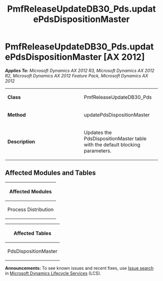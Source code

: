 ﻿---
title: PmfReleaseUpdateDB30_Pds.updatePdsDispositionMaster
TOCTitle: PmfReleaseUpdateDB30_Pds.updatePdsDispositionMaster
ms:assetid: cdbe7408-2c4e-7ed6-55ff-24f96388b374
ms:mtpsurl: https://msdn.microsoft.com/en-us/library/JJ719738(v=AX.60)
ms:contentKeyID: 49711304
ms.date: 05/18/2015
mtps_version: v=AX.60
---

# PmfReleaseUpdateDB30\_Pds.updatePdsDispositionMaster [AX 2012]


_**Applies To:** Microsoft Dynamics AX 2012 R3, Microsoft Dynamics AX 2012 R2, Microsoft Dynamics AX 2012 Feature Pack, Microsoft Dynamics AX 2012_

<table>
<colgroup>
<col style="width: 50%" />
<col style="width: 50%" />
</colgroup>
<tbody>
<tr class="odd">
<td><p><strong>Class</strong></p></td>
<td><p>PmfReleaseUpdateDB30_Pds</p></td>
</tr>
<tr class="even">
<td><p><strong>Method</strong></p></td>
<td><p>updatePdsDispositionMaster</p></td>
</tr>
<tr class="odd">
<td><p><strong>Description</strong></p></td>
<td><p>Updates the PdsDispositionMaster table with the default blocking parameters.</p></td>
</tr>
</tbody>
</table>


## Affected Modules and Tables

<table>
<colgroup>
<col style="width: 100%" />
</colgroup>
<thead>
<tr class="header">
<th><p>Affected Modules</p></th>
</tr>
</thead>
<tbody>
<tr class="odd">
<td><p>Process Distribution</p></td>
</tr>
</tbody>
</table>


<table>
<colgroup>
<col style="width: 100%" />
</colgroup>
<thead>
<tr class="header">
<th><p>Affected Tables</p></th>
</tr>
</thead>
<tbody>
<tr class="odd">
<td><p>PdsDispositionMaster</p></td>
</tr>
</tbody>
</table>

  
**Announcements:** To see known issues and recent fixes, use [Issue search](http://go.microsoft.com/fwlink/?linkid=389258) in [Microsoft Dynamics Lifecycle Services](http://go.microsoft.com/fwlink/?linkid=306505) (LCS).

